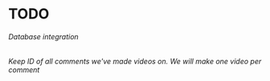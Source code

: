 # TODO
###### Database integration
###### Keep ID of all comments we've made videos on. We will make one video per comment